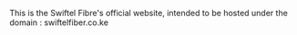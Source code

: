 This is the Swiftel Fibre's official website, intended to be hosted under the domain : swiftelfiber.co.ke
